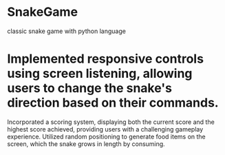 # SnakeGame
classic snake game with python language 

# Implemented responsive controls using screen listening, allowing users to change the snake's direction based on their commands.
Incorporated a scoring system, displaying both the current score and the highest score achieved, providing users with a challenging gameplay experience.
Utilized random positioning to generate food items on the screen, which the snake grows in length by consuming.
